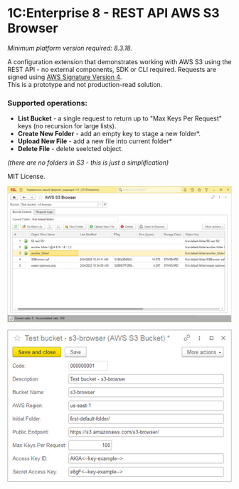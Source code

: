 # 1C:Enterprise 8 - REST API AWS S3 Browser
*Minimum platform version required: 8.3.18.*

A configuration extension that demonstrates working with AWS S3 using the REST API - no external components, SDK or CLI required. 
Requests are signed using [AWS Signature Version 4](https://docs.aws.amazon.com/AmazonS3/latest/API/sig-v4-authenticating-requests.html). <br/>
This is a prototype and not production-read solution.

### Supported operations:
- **List Bucket** - a single request to return up to "Max Keys Per Request" keys (no recursion for large lists).
- **Create New Folder** - add an empty key to stage a new folder*.
- **Upload New File** - add a new file into current folder*
- **Delete File** - delete seelcted object.

*(there are no folders in S3 - this is just a simplification)*

MIT License.

![S3 Browser Main Form](./s3-browser.png)

![S3 Bucket Configuration](./s3-bucket-configuration.png)
